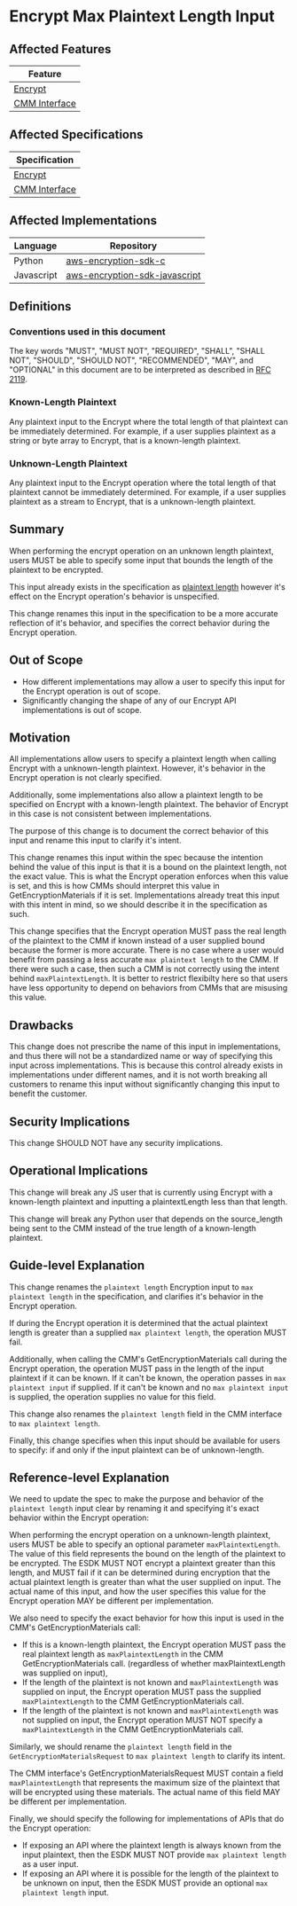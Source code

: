 [//]: # "Copyright Amazon.com Inc. or its affiliates. All Rights Reserved."
[//]: # "SPDX-License-Identifier: CC-BY-SA-4.0"

# Encrypt Max Plaintext Length Input

## Affected Features

| Feature                                           |
| ------------------------------------------------- |
| [Encrypt](../../client-apis/encrypt.md)           |
| [CMM Interface](../../framework/cmm-interface.md) |


## Affected Specifications

| Specification                                     |
| ------------------------------------------------- |
| [Encrypt](../../client-apis/encrypt.md)           |
| [CMM Interface](../../framework/cmm-interface.md) |


## Affected Implementations

| Language   | Repository                                                                            |
| ---------- | ------------------------------------------------------------------------------------- |
| Python     | [aws-encryption-sdk-c](https://github.com/aws/aws-encryption-sdk-python)              |
| Javascript | [aws-encryption-sdk-javascript](https://github.com/aws/aws-encryption-sdk-javascript) |

## Definitions

### Conventions used in this document

The key words
"MUST", "MUST NOT", "REQUIRED", "SHALL", "SHALL NOT",
"SHOULD", "SHOULD NOT", "RECOMMENDED", "MAY", and "OPTIONAL"
in this document are to be interpreted as described in
[RFC 2119](https://tools.ietf.org/html/rfc2119).

### Known-Length Plaintext

Any plaintext input to the Encrypt where the total length of that plaintext
can be immediately determined.
For example, if a user supplies plaintext as a string or byte array to Encrypt,
that is a known-length plaintext.

### Unknown-Length Plaintext

Any plaintext input to the Encrypt operation where the total length of that plaintext
cannot be immediately determined.
For example, if a user supplies plaintext as a stream to Encrypt,
that is a unknown-length plaintext.

## Summary

When performing the encrypt operation on an unknown length plaintext,
users MUST be able to specify some input that bounds the length of the plaintext to be encrypted.

This input already exists in the specification as [plaintext length](../../client-apis/encrypt.md#plaintext-length)
however it's effect on the Encrypt operation's behavior is unspecified.

This change renames this input in the specification
to be a more accurate reflection of it's behavior,
and specifies the correct behavior during the Encrypt operation.

## Out of Scope

- How different implementations may allow a user to specify this input for the Encrypt operation
  is out of scope.
- Significantly changing the shape of any of our Encrypt API implementations is out of scope.

## Motivation

All implementations allow users to specify a plaintext length when calling Encrypt with a
unknown-length plaintext.
However, it's behavior in the Encrypt operation is not clearly specified.

Additionally, some implementations also allow a plaintext length to be specified on Encrypt with a
known-length plaintext.
The behavior of Encrypt in this case is not consistent between implementations.

The purpose of this change is to document the correct behavior of this input and
rename this input to clarify it's intent.

This change renames this input within the spec because
the intention behind the value of this input is that
it is a bound on the plaintext length,
not the exact value.
This is what the Encrypt operation enforces when this value is set,
and this is how CMMs should interpret this value in GetEncryptionMaterials if it is set.
Implementations already treat this input with this intent in mind,
so we should describe it in the specification as such.

This change specifies that the Encrypt operation MUST pass the real length of the plaintext
to the CMM if known instead of a user supplied bound because the former is more accurate.
There is no case where a user would benefit from passing
a less accurate `max plaintext length` to the CMM.
If there were such a case,
then such a CMM is not correctly using the intent behind `maxPlaintextLength`.
It is better to restrict flexibilty here so that users have less opportunity
to depend on behaviors from CMMs that are misusing this value.

## Drawbacks

This change does not prescribe the name of this input in implementations,
and thus there will not be a standardized name or way of specifying this input across implementations.
This is because this control already exists in implementations under different names,
and it is not worth breaking all customers to rename this input
without significantly changing this input to benefit the customer.

## Security Implications

This change SHOULD NOT have any security implications.

## Operational Implications

This change will break any JS user that is currently using Encrypt with a known-length plaintext
and inputting a plaintextLength less than that length.

This change will break any Python user that depends on the source\_length being sent to the
CMM instead of the true length of a known-length plaintext.

## Guide-level Explanation

This change renames the `plaintext length` Encryption input to `max plaintext length` in the specification,
and clarifies it's behavior in the Encrypt operation.

If during the Encrypt operation it is determined that
the actual plaintext length is greater than a supplied `max plaintext length`,
the operation MUST fail.

Additionally, when calling the CMM's GetEncryptionMaterials call during the Encrypt operation,
the operation MUST pass in the length of the input plaintext if it can be known.
If it can't be known, the operation passes in `max plaintext input` if supplied.
If it can't be known and no `max plaintext input` is supplied, the operation supplies no value for
this field.

This change also renames the `plaintext length` field in the CMM interface to `max plaintext length`.

Finally, this change specifies when this input should be available for users to specify:
if and only if the input plaintext can be of unknown-length.

## Reference-level Explanation

We need to update the spec to make the purpose and behavior of the `plaintext length` input clear
by renaming it and specifying it's exact behavior within the Encrypt operation:

When performing the encrypt operation on a unknown-length plaintext,
users MUST be able to specify an optional parameter `maxPlaintextLength`.
The value of this field represents the bound on the length of the plaintext to be encrypted.
The ESDK MUST NOT encrypt a plaintext greater than this length,
and MUST fail if it can be determined during encryption that the actual plaintext length
is greater than what the user supplied on input.
The actual name of this input, and how the user specifies this value for the Encrypt operation
 MAY be different per implementation.

We also need to specify the exact behavior for how this input is used in the CMM's GetEncryptionMaterials call:

- If this is a known-length plaintext,
  the Encrypt operation MUST pass the real plaintext length as
  `maxPlaintextLength` in the CMM GetEncryptionMaterials call.
  (regardless of whether maxPlaintextLength was supplied on input),
- If the length of the plaintext is not known and `maxPlaintextLength` was supplied on input,
  the Encrypt operation MUST pass the supplied `maxPlaintextLength`
  to the CMM GetEncryptionMaterials call.
- If the length of the plaintext is not known and `maxPlaintextLength` was not supplied on input,
  the Encrypt operation MUST NOT specify a `maxPlaintextLength`
  in the CMM GetEncryptionMaterials call.

Similarly, we should rename the `plaintext length` field in the `GetEncryptionMaterialsRequest`
to `max plaintext length` to clarify its intent.

The CMM interface's GetEncryptionMaterialsRequest MUST contain a field `maxPlaintextLength`
that represents the maximum size of the plaintext that will be encrypted using these materials.
The actual name of this field MAY be different per implementation.

Finally, we should specify the following for implementations of APIs that do the Encrypt operation:

- If exposing an API where the plaintext length is always known from the input plaintext,
  then the ESDK MUST NOT provide `max plaintext length` as a user input.
- If exposing an API where it is possible for the length of the plaintext to be unknown on input,
  then the ESDK MUST provide an optional `max plaintext length` input.
